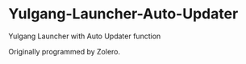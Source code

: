 # Yulgang-Launcher-Auto-Updater
Yulgang Launcher with Auto Updater function

Originally programmed by Zolero.
